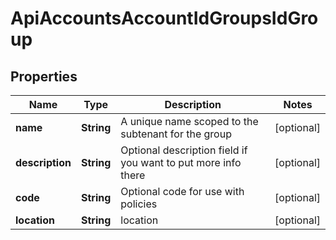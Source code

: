 

# ApiAccountsAccountIdGroupsIdGroup

## Properties

Name | Type | Description | Notes
------------ | ------------- | ------------- | -------------
**name** | **String** | A unique name scoped to the subtenant for the group |  [optional]
**description** | **String** | Optional description field if you want to put more info there |  [optional]
**code** | **String** | Optional code for use with policies |  [optional]
**location** | **String** | location |  [optional]



